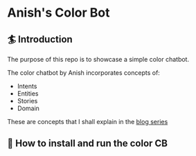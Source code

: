 # Anish's Color Bot

## :surfer: Introduction
The purpose of this repo is to showcase a simple color chatbot.

The color chatbot by Anish incorporates concepts of:

- Intents
- Entities
- Stories
- Domain

These are concepts that I shall explain in the [blog series](https://medium.com/@anishmahapatra/the-journey-of-a-building-a-chatbot-part-0-for-smart-noobs-index-ed86790bc976)

## 🤖 How to install and run the color CB
